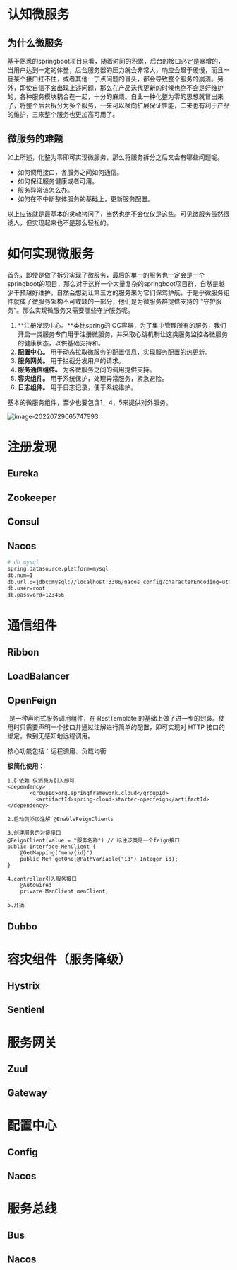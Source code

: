 # 认知微服务

## 为什么微服务

基于熟悉的springboot项目来看，随着时间的积累，后台的接口必定是暴增的，当用户达到一定的体量，后台服务器的压力就会非常大，响应会趋于缓慢，而且一旦某个接口扛不住，或者其他一丁点问题的冒头，都会导致整个服务的崩溃。另外，即使自信不会出现上述问题，那么在产品迭代更新的时候也绝不会是好维护的，各种服务模块耦合在一起，十分的麻烦。自此一种化整为零的思想就冒出来了，将整个后台拆分为多个服务，一来可以横向扩展保证性能，二来也有利于产品的维护，三来整个服务也更加高可用了。

## 微服务的难题

如上所述，化整为零即可实现微服务，那么将服务拆分之后又会有哪些问题呢。

+ 如何调用接口，各服务之间如何通信。
+ 如何保证服务健康或者可用。
+ 服务异常该怎么办。
+ 如何在不中断整体服务的基础上，更新服务配置。

以上应该就是最基本的灵魂拷问了，当然也绝不会仅仅是这些。可见微服务虽然很诱人，但实现起来也不是那么轻松的。



# 如何实现微服务

首先，即使是做了拆分实现了微服务，最后的单一的服务也一定会是一个springboot的项目，那么对于这样一个大量复杂的springboot项目群，自然是越少干预越好维护，自然会想到让第三方的服务来为它们保驾护航，于是乎微服务组件就成了微服务架构不可或缺的一部分，他们是为微服务群提供支持的 "守护服务"。那么实现微服务又需要哪些守护服务呢。

1. **注册发现中心。**类比spring的IOC容器，为了集中管理所有的服务，我们开启一类服务专门用于注册微服务，并采取心跳机制让这类服务监控各微服务的健康状态，以供基础支持和。
2. **配置中心。** 用于动态拉取微服务的配置信息，实现服务配置的热更新。
3. **服务网关。** 用于拦截分发用户的请求。
4. **服务通信组件。** 为各微服务之间的调用提供支持。
5. **容灾组件。** 用于系统保护，处理异常服务，紧急避险。
6. **日志组件。** 用于日志记录，便于系统维护。

基本的微服务组件，至少也要包含1，4，5来提供对外服务。

![image-20220729065747993](https://lizhuo-file.oss-cn-hangzhou.aliyuncs.com/img/image-20220729065747993.png)

# 注册发现

## Eureka

## Zookeeper

## Consul

## Nacos

```bash
# db mysql
spring.datasource.platform=mysql
db.num=1
db.url.0=jdbc:mysql://localhost:3306/nacos_config?characterEncoding=utf8&connectTimeout=1000&socketTimeout=3000&autoReconnect=true
db.user=root
db.password=123456
```



# 通信组件

## Ribbon

## LoadBalancer

## OpenFeign

​		是一种声明式服务调用组件，在 RestTemplate 的基础上做了进一步的封装。使用时只需要声明一个接口并通过注解进行简单的配置，即可实现对 HTTP 接口的绑定。做到无感知地远程调用。

核心功能包括：远程调用、负载均衡

**极简化使用：**

```
1.引依赖 仅消费方引入即可
<dependency>
 	   <groupId>org.springframework.cloud</groupId>
		 <artifactId>spring-cloud-starter-openfeign</artifactId>
</dependency>

2.启动类添加注解 @EnableFeignClients

3.创建服务的对接接口
@FeignClient(value = "服务名称") // 标注该类是一个feign接口
public interface MenClient {
	@GetMapping("men/{id}")
	public Men getOne(@PathVariable("id") Integer id);
}

4.controller引入服务接口
	@Autowired
	private MenClient menClient;

5.开搞
```



## Dubbo



# 容灾组件（服务降级）

## Hystrix

## Sentienl

# 服务网关

## Zuul

## Gateway

# 配置中心

## Config

## Nacos

# 服务总线

## Bus

## Nacos